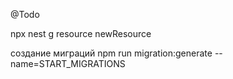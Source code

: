  @Todo 
 <!-- 1. добавить фильтры по софт удалению на все запросы проверить восстановление -->
 <!-- 2. доделать фото -->
 <!-- 3. Сделать общий формат респонсов   (смотреть https://docs.nestjs.com/interceptors#interceptors) -->
 <!-- 4. раскопировать функции на все объекты -->
 <!-- 5. описать апи в редми -->
 <!-- 6. привести в порядок типы -->
 
 npx nest g resource newResource

создание миграций
npm run migration:generate  --name=START_MIGRATIONS






